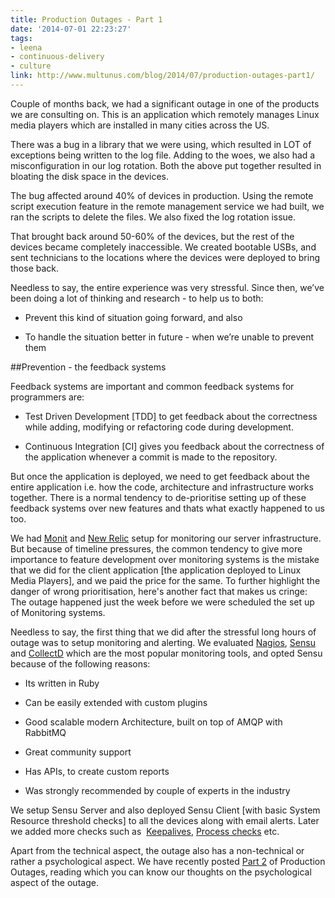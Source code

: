 ```yaml
---
title: Production Outages - Part 1
date: '2014-07-01 22:23:27'
tags:
- leena
- continuous-delivery
- culture
link: http://www.multunus.com/blog/2014/07/production-outages-part1/
---
```


Couple of months back, we had a significant outage in one of the products we are consulting on. This is an application which remotely manages Linux media players which are installed in many cities across the US.

There was a bug in a library that we were using, which resulted in LOT of exceptions being written to the log file. Adding to the woes, we also had a misconfiguration in our log rotation. Both the above put together resulted in bloating the disk space in the devices.

The bug affected around 40% of devices in production. Using the remote script execution feature in the remote management service we had built, we ran the scripts to delete the files. We also fixed the log rotation issue.

That brought back around 50-60% of the devices, but the rest of the devices became completely inaccessible. We created bootable USBs, and sent technicians to the locations where the devices were deployed to bring those back.

Needless to say, the entire experience was very stressful. Since then, we’ve been doing a lot of thinking and research - to help us to both:


*  Prevent this kind of situation going forward, and also

    
*  To handle the situation better in future - when we’re unable to prevent them


##Prevention - the feedback systems


Feedback systems are important and common feedback systems for programmers are:


*  Test Driven Development [TDD] to get feedback about the correctness while adding, modifying or refactoring code during development.

    
*  Continuous Integration [CI] gives you feedback about the correctness of the application whenever a commit is made to the repository.

But once the application is deployed, we need to get feedback about the entire application i.e. how the code, architecture and infrastructure works together. There is a normal tendency to de-prioritise setting up of these feedback systems over new features and thats what exactly happened to us too.

We had [Monit](http://mmonit.com/monit/) and [New Relic](http://newrelic.com/) setup for monitoring our server infrastructure. But because of timeline pressures, the common tendency to give more importance to feature development over monitoring systems is the mistake that we did for the client application [the application deployed to Linux Media Players], and we paid the price for the same. To further highlight the danger of wrong prioritisation, here's another fact that makes us cringe: The outage happened just the week before we were scheduled the set up of Monitoring systems.

Needless to say, the first thing that we did after the stressful long hours of outage was to setup monitoring and alerting. We evaluated [Nagios](http://www.nagios.org/), [Sensu](http://sensuapp.org/) and [CollectD](https://collectd.org/) which are the most popular monitoring tools, and opted Sensu because of the following reasons:


*  Its written in Ruby

    
*  Can be easily extended with custom plugins

    
*  Good scalable modern Architecture, built on top of AMQP with RabbitMQ

    
*  Great community support

    
*  Has APIs, to create custom reports

    
*  Was strongly recommended by couple of experts in the industry

We setup Sensu Server and also deployed Sensu Client [with basic System Resource threshold checks] to all the devices along with email alerts. Later we added more checks such as  [Keepalives](http://sensuapp.org/docs/0.12/keepalives), [Process checks](https://github.com/sensu/sensu-community-plugins) etc.

Apart from the technical aspect, the outage also has a non-technical or rather a psychological aspect. We have recently posted 
[Part 2](http://www.multunus.com/blog/2014/08/production-outages-part-2/) of Production Outages, reading which you can know our thoughts on the psychological aspect of the outage.
